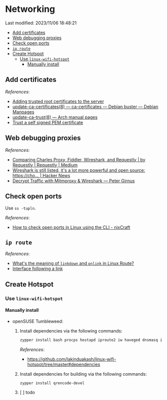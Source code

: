 # Networking

Last modified: 2023/11/06 18:48:21

- [Add certificates](#add-certificates)
- [Web debugging proxies](#web-debugging-proxies)
- [Check open ports](#check-open-ports)
- [`ip route`](#ip-route)
- [Create Hotspot](#create-hotspot)
   - [Use `linux-wifi-hotspot`](#use-linux-wifi-hotspot)
      - [Manually install](#manually-install)

## Add certificates

*References*:

- [Adding trusted root certificates to the server](https://manuals.gfi.com/en/kerio/connect/content/server-configuration/ssl-certificates/adding-trusted-root-certificates-to-the-server-1605.html)
- [update-ca-certificates(8) — ca-certificates — Debian buster — Debian Manpages](https://manpages.debian.org/buster/ca-certificates/update-ca-certificates.8.en.html)
- [update-ca-trust(8) — Arch manual pages](https://man.archlinux.org/man/update-ca-trust.8)
- [Trust a self signed PEM certificate](https://unix.stackexchange.com/questions/17748/trust-a-self-signed-pem-certificate/126571#126571)

## Web debugging proxies

*References*:

- [Comparing Charles Proxy, Fiddler, Wireshark, and Requestly | by Requestly | Requestly | Medium](https://medium.com/requestly/comparing-charles-proxy-fiddler-and-wireshark-5da41363d263)
- [Wireshark is still listed, it's a lot more powerful and open source: https://cho... | Hacker News](https://news.ycombinator.com/item?id=15792354)
- [Decrypt Traffic with Mitmproxy & Wireshark — Peter Girnus](https://www.petergirnus.com/blog/decrypting-https-traffic-with-mitmproxy-amp-wireshark)

## Check open ports

Use `ss -tupln`.

*References*:

- [How to check open ports in Linux using the CLI - nixCraft](https://www.cyberciti.biz/faq/how-to-check-open-ports-in-linux-using-the-cli/)

## `ip route`

*References*:

- [What's the meaning of `linkdown` and `onlink` in Linux Route?](https://unix.stackexchange.com/questions/579087/whats-the-meaning-of-linkdown-and-onlink-in-linux-route)
- [Interface following a link](https://serverfault.com/questions/1079631/interface-following-a-link)

## Create Hotspot

### Use `linux-wifi-hotspot`

#### Manually install

- openSUSE Tumbleweed:

  1. Install dependencies via the following commands:

     ```bash
     zypper install bash procps hostapd iproute2 iw haveged dnsmasq iptables
     ```

     *References*:

     - https://github.com/lakinduakash/linux-wifi-hotspot/tree/master#dependencies

  2. Install dependencies for building via the following commands:

     ```bash
     zypper install qrencode-devel
     ```

  3. [ ] todo
